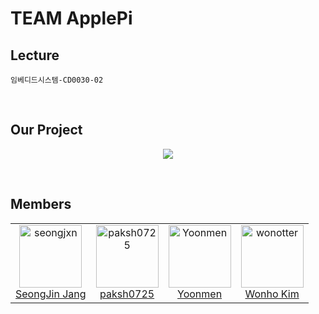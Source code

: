 # TEAM ApplePi

## Lecture
`임베디드시스템-CD0030-02`

<br>

## Our Project
<a href="https://github.com/kit-ApplePi/Smart-Fan">
  <p align="center">
      <img src="https://github.com/user-attachments/assets/6e9c6aea-2022-4481-916c-0083d1066ad0">
  </p>
</a>

<br>

## Members
<table>
  <td align="center">
    <a href="https://github.com/seongjxn">
      <img src="https://avatars.githubusercontent.com/seongjxn" alt="seongjxn" width="100px;"><br>
      SeongJin Jang
    </a>
  </td>
  <td align="center">
    <a href="https://github.com/paksh0725">
      <img src="https://avatars.githubusercontent.com/paksh0725" alt="paksh0725" width="100px;"><br>
      paksh0725
    </a>
  </td>
  <td align="center">
    <a href="https://github.com/Yoon-men">
      <img src="https://avatars.githubusercontent.com/Yoon-men" alt="Yoonmen" width="100px;"><br>
      Yoonmen
    </a>
  </td>
  <td align="center">
    <a href="https://github.com/wonotter">
      <img src="https://avatars.githubusercontent.com/wonotter" alt="wonotter" width="100px;"><br>
      Wonho Kim
    </a>
  </td>
</table>
